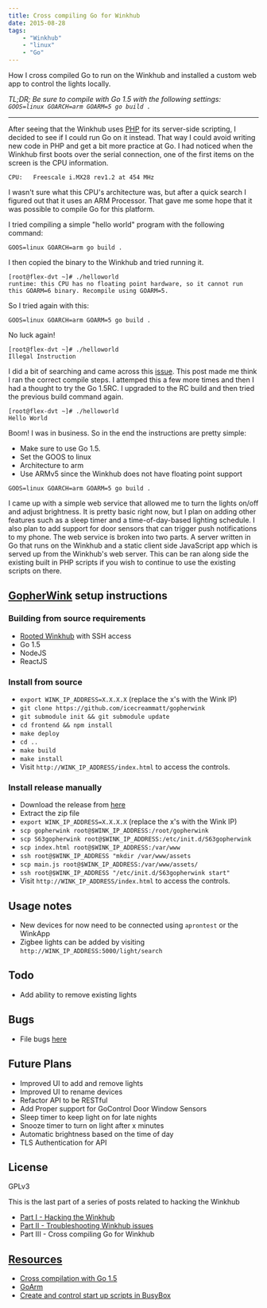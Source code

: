 ```yaml
---
title: Cross compiling Go for Winkhub
date: 2015-08-28
tags:
    - "Winkhub"
    - "linux"
    - "Go"
---
```


How I cross compiled Go to run on the Winkhub and installed a custom web app to control the lights locally.

_TL;DR; Be sure to compile with Go 1.5 with the following settings:  
`GOOS=linux GOARCH=arm GOARM=5 go build .`_   
<!--more-->
<hr />

After seeing that the Winkhub uses [PHP](/post/hacking-the-winkhub-part-2#php) for its server-side scripting, I decided to see if I could run Go on it instead. That way I could avoid writing new code in PHP and get a bit more practice at Go. I had noticed when the Winkhub first boots over the serial connection, one of the first items on the screen is the CPU information.

`CPU:   Freescale i.MX28 rev1.2 at 454 MHz`

I wasn't sure what this CPU's architecture was, but after a quick search I figured out that it uses an ARM Processor. That gave me some hope that it was possible to compile Go for this platform.

I tried compiling a simple "hello world" program with the following command:

```
GOOS=linux GOARCH=arm go build .
```

I then copied the binary to the Winkhub and tried running it.

```
[root@flex-dvt ~]# ./helloworld
runtime: this CPU has no floating point hardware, so it cannot run
this GOARM=6 binary. Recompile using GOARM=5.
```

So I tried again with this:

```
GOOS=linux GOARCH=arm GOARM=5 go build .
```
No luck again!
```
[root@flex-dvt ~]# ./helloworld
Illegal Instruction
```

I did a bit of searching and came across this [issue](https://github.com/golang/go/issues/9795). This post made me think I ran the correct compile steps. I attemped this a few more times and then I had a thought to try the Go 1.5RC. I upgraded to the RC build and then tried the previous build command again.

```
[root@flex-dvt ~]# ./helloworld
Hello World
```

Boom! I was in business. So in the end the instructions are pretty simple:

* Make sure to use Go 1.5. 
* Set the GOOS to linux
* Architecture to arm 
* Use ARMv5 since the Winkhub does not have floating point support

```
GOOS=linux GOARCH=arm GOARM=5 go build .
```

I came up with a simple web service that allowed me to turn the lights on/off and adjust brightness. It is pretty basic right now, but I plan on adding other features such as a sleep timer and a time-of-day-based lighting schedule. I also plan to add support for door sensors that can trigger push notifications to my phone. The web service is broken into two parts. A server written in Go that runs on the Winkhub and a static client side JavaScript app which is served up from the Winkhub's web server. This can be ran along side the existing built in PHP scripts if you wish to continue to use the existing scripts on there.

## [GopherWink](https://github.com/icecreammatt/gopherwink) setup instructions

### Building from source requirements

* [Rooted Winkhub](/post/hacking-the-winkhub-part-1/) with SSH access
* Go 1.5
* NodeJS
* ReactJS

### Install from source

* `export WINK_IP_ADDRESS=X.X.X.X` (replace the x's with the Wink IP)
* `git clone https://github.com/icecreammatt/gopherwink`
* `git submodule init && git submodule update`
* `cd frontend && npm install`
* `make deploy`
* `cd ..`
* `make build`
* `make install`
* Visit `http://WINK_IP_ADDRESS/index.html` to access the controls.

### Install release manually

* Download the release from [here](https://github.com/icecreammatt/gopherwink/releases)
* Extract the zip file
* `export WINK_IP_ADDRESS=X.X.X.X` (replace the x's with the Wink IP)
* `scp gopherwink root@$WINK_IP_ADDRESS:/root/gopherwink`
* `scp S63gopherwink root@$WINK_IP_ADDRESS:/etc/init.d/S63gopherwink`
* `scp index.html root@$WINK_IP_ADDRESS:/var/www`
* `ssh root@$WINK_IP_ADDRESS "mkdir /var/www/assets`
* `scp main.js root@$WINK_IP_ADDRESS:/var/www/assets/`
* `ssh root@$WINK_IP_ADDRESS "/etc/init.d/S63gopherwink start"`
* Visit `http://WINK_IP_ADDRESS/index.html` to access the controls.

## Usage notes
* New devices for now need to be connected using `aprontest` or the WinkApp
* Zigbee lights can be added by visiting `http://WINK_IP_ADDRESS:5000/light/search`

## Todo
* Add ability to remove existing lights

## Bugs
* File bugs [here](https://github.com/icecreammatt/gopherwink/issues)

## Future Plans
* Improved UI to add and remove lights
* Improved UI to rename devices
* Refactor API to be RESTful
* Add Proper support for GoControl Door Window Sensors
* Sleep timer to keep light on for late nights
* Snooze timer to turn on light after x minutes
* Automatic brightness based on the time of day
* TLS Authentication for API

## License

GPLv3

This is the last part of a series of posts related to hacking the Winkhub

* [Part I - Hacking the Winkhub](/post/hacking-the-winkhub-part-1)
* [Part II - Troubleshooting Winkhub issues](/post/hacking-the-winkhub-part-2)
* Part III - Cross compiling Go for Winkhub

## <a href="#" id="Resources">Resources</a>
* <a href="http://dave.cheney.net/2015/08/22/cross-compilation-with-go-1-5" content="nofollow" target="_blank">Cross compilation with Go 1.5</a>
* <a href="https://github.com/golang/go/wiki/GoArm" content="nofollow" target="_blank">GoArm</a>
* <a href="http://unix.stackexchange.com/questions/59018/create-and-control-start-up-scripts-in-busybox" content="nofollow" target="_blank">Create and control start up scripts in BusyBox</a>
